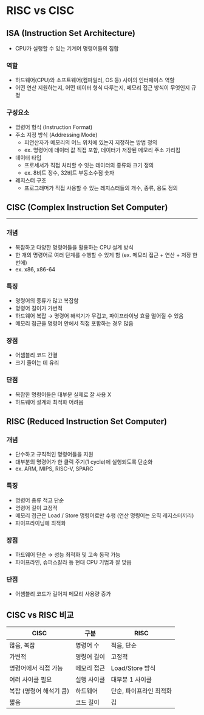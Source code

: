 # RISC vs CISC

## ISA (Instruction Set Architecture)

- CPU가 실행할 수 있는 기계어 명령어들의 집합

### 역할
- 하드웨어(CPU)와 소프트웨어(컴파일러, OS 등) 사이의 인터페이스 역할
- 어떤 연산 지원하는지, 어떤 데이터 형식 다루는지, 메모리 접근 방식이 무엇인지 규정

### 구성요소
- 명령어 형식 (Instruction Format)
- 주소 지정 방식 (Addressing Mode)
    - 피연산자가 메모리의 어느 위치에 있는지 지정하는 방법 정의
    - ex. 명령어에 데이터 값 직접 포함, 데이터가 저장된 메모리 주소 가리킴
- 데이터 타입
    - 프로세서가 직접 처리할 수 잇는 데이터의 종류와 크기 정의
    - ex. 8비트 정수, 32비트 부동소수점 숫자
- 레지스터 구조
    - 프로그래머가 직접 사용할 수 있는 레지스터들의 개수, 종류, 용도 정의

## CISC (Complex Instruction Set Computer)

---

### 개념

- 복잡하고 다양한 명령어들을 활용하는 CPU 설계 방식
- 한 개의 명령어로 여러 단계를 수행할 수 있게 함 (ex. 메모리 접근 + 연산 + 저장 한번에)
- ex. x86, x86-64

### 특징

- 명령어의 종류가 많고 복잡함
- 명령어 길이가 가변적
- 하드웨어 복잡 → 명령어 해석기가 무겁고, 파이프라이닝 효율 떨어질 수 있음
- 메모리 접근을 명령어 안에서 직접 포함하는 경우 많음

### 장점

- 어셈블리 코드 간결
- 크기 줄이는 데 유리

### 단점

- 복잡한 명령어들은 대부분 실제로 잘 사용 X
- 하드웨어 설계와 최적화 어려움

## RISC (Reduced Instruction Set Computer)

### 개념

- 단수하고 규칙적인 명령어들을 지원
- 대부분의 명령어가 한 클럭 주기(1 cycle)에 실행되도록 단순화
- ex. ARM, MIPS, RISC-V, SPARC

### 특징

- 명령어 종류 적고 단순
- 명령어 길이 고정적
- 메모리 접근은 Load / Store 명령어로만 수행 (연산 명령어는 오직 레지스터끼리)
- 파이프라이닝에 최적화

### 장점

- 하드웨어 단순 → 성능 최적화 및 고속 동작 가능
- 파이프라인, 슈퍼스칼라 등 현대 CPU 기법과 잘 맞음

### 단점

- 어셈블리 코드가 길어져 메모리 사용량 증가

## CISC vs RISC 비교


| CISC | 구분 | RISC |
| --- | --- | --- |
| 많음, 복잡 | 명령어 수 | 적음, 단순 |
| 가변적 | 명령어 길이 | 고정적 |
| 명령어에서 직접 가능 | 메모리 접근 | Load/Store 방식 |
| 여러 사이클 필요 | 실행 사이클 | 대부분 1 사이클 |
| 복잡 (명령어 해석기 큼) | 하드웨어 | 단순, 파이프라인 최적화 |
| 짧음 | 코드 길이 | 김 |